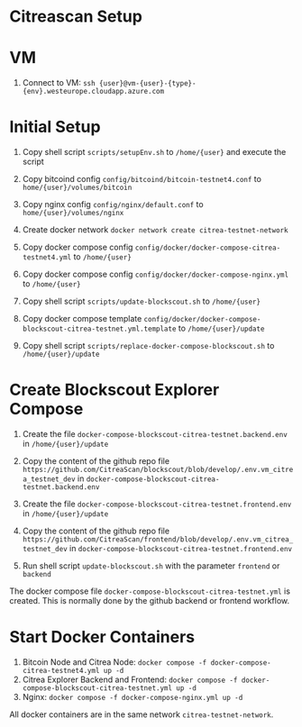 # Citreascan Setup

# VM

1. Connect to VM: `ssh {user}@vm-{user}-{type}-{env}.westeurope.cloudapp.azure.com`

# Initial Setup

1. Copy shell script `scripts/setupEnv.sh` to `/home/{user}` and execute the script

1. Copy bitcoind config `config/bitcoind/bitcoin-testnet4.conf` to `home/{user}/volumes/bitcoin`
1. Copy nginx config `config/nginx/default.conf` to `home/{user}/volumes/nginx`

1. Create docker network `docker network create citrea-testnet-network`

1. Copy docker compose config `config/docker/docker-compose-citrea-testnet4.yml` to `/home/{user}`
1. Copy docker compose config `config/docker/docker-compose-nginx.yml` to `/home/{user}`
1. Copy shell script `scripts/update-blockscout.sh` to `/home/{user}`

1. Copy docker compose template `config/docker/docker-compose-blockscout-citrea-testnet.yml.template` to `/home/{user}/update`
1. Copy shell script `scripts/replace-docker-compose-blockscout.sh` to `/home/{user}/update`

# Create Blockscout Explorer Compose

1. Create the file `docker-compose-blockscout-citrea-testnet.backend.env` in `/home/{user}/update`
1. Copy the content of the github repo file `https://github.com/CitreaScan/blockscout/blob/develop/.env.vm_citrea_testnet_dev` in `docker-compose-blockscout-citrea-testnet.backend.env`

1. Create the file `docker-compose-blockscout-citrea-testnet.frontend.env` in `/home/{user}/update`
1. Copy the content of the github repo file `https://github.com/CitreaScan/frontend/blob/develop/.env.vm_citrea_testnet_dev` in `docker-compose-blockscout-citrea-testnet.frontend.env`

1. Run shell script `update-blockscout.sh` with the parameter `frontend` or `backend`

The docker compose file `docker-compose-blockscout-citrea-testnet.yml` is created. This is normally done by the github backend or frontend workflow.

# Start Docker Containers

1. Bitcoin Node and Citrea Node: `docker compose -f docker-compose-citrea-testnet4.yml up -d`
1. Citrea Explorer Backend and Frontend: `docker compose -f docker-compose-blockscout-citrea-testnet.yml up -d`
1. Nginx: `docker compose -f docker-compose-nginx.yml up -d`

All docker containers are in the same network `citrea-testnet-network`.
